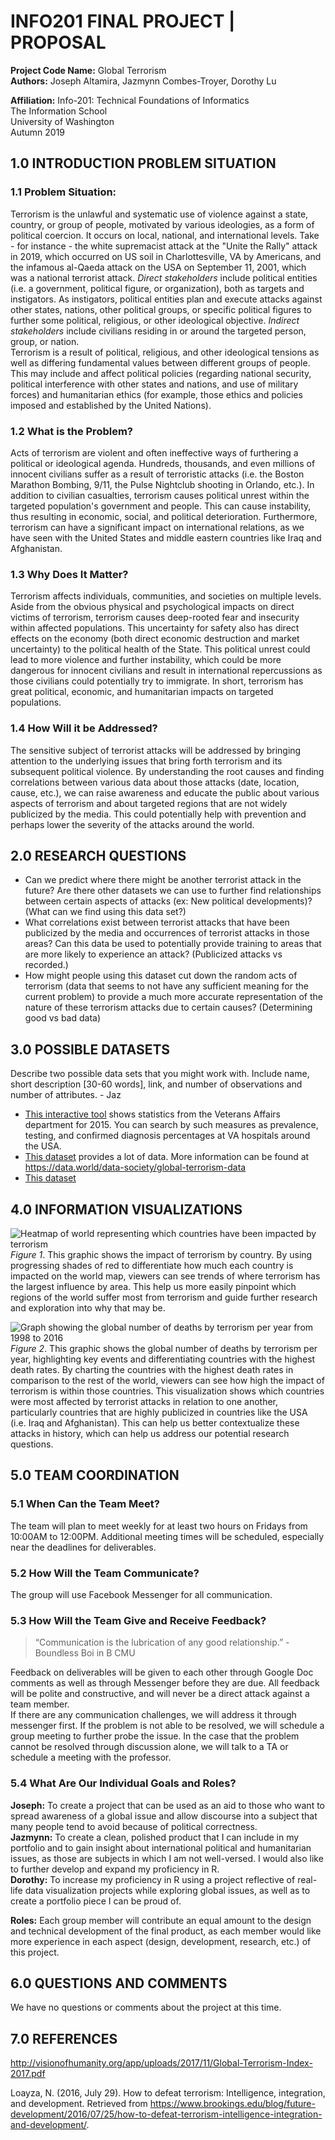 # **INFO201 FINAL PROJECT | PROPOSAL**  

**Project Code Name:** Global Terrorism  
**Authors:** Joseph Altamira, Jazmynn Combes-Troyer, Dorothy Lu

**Affiliation:** Info-201: Technical Foundations of Informatics  
The Information School  
University of Washington  
Autumn 2019  

## 1.0 INTRODUCTION PROBLEM SITUATION  
### 1.1 Problem Situation:
Terrorism is the unlawful and systematic use of violence against a state, country, or group of people, motivated by various ideologies, as a form of political coercion. It occurs on local, national, and international levels. Take - for instance - the white supremacist attack at the "Unite the Rally" attack in 2019, which occurred on US soil in Charlottesville, VA by Americans, and the infamous al-Qaeda attack on the USA on September 11, 2001, which was a national terrorist attack.
_Direct stakeholders_ include political entities (i.e. a government, political figure, or organization), both as targets and instigators. As instigators, political entities  plan and execute attacks against other states, nations, other political groups, or specific political figures to further some political, religious, or other ideological objective. _Indirect stakeholders_ include civilians residing in or around the targeted person, group, or nation.  
Terrorism is a result of political, religious, and other ideological tensions as well as differing fundamental values between different groups of people. This may include and affect political policies (regarding national security, political interference with other states and nations, and use of military forces) and humanitarian ethics (for example, those ethics and policies imposed and established by the United Nations).    

### 1.2 What is the Problem?
Acts of terrorism are violent and often ineffective ways of furthering a political or ideological agenda. Hundreds, thousands, and even millions of innocent civilians suffer as a result of terroristic attacks (i.e. the Boston Marathon Bombing, 9/11, the Pulse Nightclub shooting in Orlando, etc.). In addition to civilian casualties, terrorism causes political unrest within the targeted population's government and people. This can cause instability, thus resulting in economic, social, and political deterioration. Furthermore, terrorism can have a significant impact on international relations, as we have seen with the United States and middle eastern countries like Iraq and Afghanistan.

### 1.3 Why Does It Matter?  
Terrorism affects individuals, communities, and societies on multiple levels.  Aside from the obvious physical and psychological impacts on direct victims of terrorism, terrorism causes deep-rooted fear and insecurity within affected populations. This uncertainty for safety also has direct effects on the economy (both direct economic destruction and market uncertainty) to the political health of the State. This political unrest could lead to more violence and further instability, which could be more dangerous for innocent civilians and result in international repercussions as those civilians could potentially try to immigrate. In short, terrorism has great political, economic, and humanitarian impacts on targeted populations.  

### 1.4 How Will it be Addressed?  
The sensitive subject of terrorist attacks will be addressed by bringing attention to the underlying issues that bring forth terrorism and its subsequent political violence. By understanding the root causes and finding correlations between various data about those attacks (date, location, cause, etc.), we can raise awareness and educate the public about various aspects of terrorism and about targeted regions that are not widely publicized by the media. This could potentially help with prevention and perhaps lower the severity of the attacks around the world.

## 2.0 RESEARCH QUESTIONS  
- Can we predict where there might be another terrorist attack in the future? Are there other datasets we can use to further find relationships between certain aspects of attacks (ex: New political developments)? (What can we find using this data set?)   
- What correlations exist between terrorist attacks that have been publicized by the media and occurrences of terrorist attacks in those areas? Can this data be used to potentially provide training to areas that are more likely to experience an attack? (Publicized attacks vs recorded.)  
- How might people using this dataset cut down the random acts of terrorism (data that seems to not have any sufficient meaning for the current problem) to provide a much more accurate representation of the nature of these terrorism attacks due to certain causes? (Determining good vs bad data)  

## 3.0 POSSIBLE DATASETS  
Describe two possible data sets that you might work with. Include name, short description [30-60 words], link, and number of observations and number of attributes. - Jaz
- [This interactive tool](https://mihiriyer.shinyapps.io/MentalHealth/) shows statistics from the Veterans Affairs department for 2015. You can search by such measures as prevalence, testing, and confirmed diagnosis percentages at VA hospitals around the USA.
- [This dataset](https://data.world/data-society/global-terrorism-data) provides a lot of data. More information can be found at https://data.world/data-society/global-terrorism-data  
- [This dataset](https://www.kaggle.com/doyouevendata/cato-2017-human-freedom-index#cato_2017_human_freedom_index.csv)  

## 4.0 INFORMATION VISUALIZATIONS
![Heatmap of world representing which countries have been impacted by terrorism](images/terrorism_impact.png)
_Figure 1_. This graphic shows the impact of terrorism by country. By using progressing shades of red to differentiate how much each country is impacted on the world map, viewers can see trends of where terrorism has the largest influence by area. This help us more easily pinpoint which regions of the world suffer most from terrorism and guide further research and exploration into why that may be.   

![Graph showing the global number of deaths by terrorism per year from 1998 to 2016](images/terrorism_deaths.jpg)
_Figure 2_. This graphic shows the global number of deaths by terrorism per year, highlighting key events and differentiating countries with the highest death rates. By charting the countries with the highest death rates in comparison to the rest of the world, viewers can see how high the impact of terrorism is within those countries. This visualization shows which countries were most affected by terrorist attacks in relation to one another, particularly countries that are highly publicized in countries like the USA (i.e. Iraq and Afghanistan). This can help us better contextualize these attacks in history, which can help us address our potential research questions.


## 5.0 TEAM COORDINATION  
### 5.1 When Can the Team Meet?  
The team will plan to meet weekly for at least two hours on Fridays from 10:00AM to 12:00PM. Additional meeting times will be scheduled, especially near the deadlines for deliverables.

### 5.2 How Will the Team Communicate?  
The group will use Facebook Messenger for all communication.

### 5.3 How Will the Team Give and Receive Feedback?  
> “Communication is the lubrication of any good relationship.” - Boundless Boi in B CMU  

Feedback on deliverables will be given to each other through Google Doc comments as well as through Messenger before they are due.  All feedback will be polite and constructive, and will never be a direct attack against a team member.  
If there are any communication challenges, we will address it through messenger first.  If the problem is not able to be resolved, we will schedule a group meeting to further probe the issue.  In the case that the problem cannot be resolved through discussion alone, we will talk to a TA or schedule a meeting with the professor.  

### 5.4 What Are Our Individual Goals and Roles?  
**Joseph:** To create a project that can be used as an aid to those who want to spread awareness of a global issue and allow discourse into a subject that many people tend to avoid because of political correctness.    
**Jazmynn:** To create a clean, polished product that I can include in my portfolio and to gain insight about international political and humanitarian issues, as those are subjects in which I am not well-versed. I would also like to further develop and expand my proficiency in R.  
**Dorothy:** To increase my proficiency in R using a project reflective of real-life data visualization projects while exploring global issues, as well as to create a portfolio piece I can be proud of.

**Roles:** Each group member will contribute an equal amount to the design and technical development of the final product, as each member would like more experience in each aspect (design, development, research, etc.) of this project.

## 6.0 QUESTIONS AND COMMENTS  
We have no questions or comments about the project at this time.

## 7.0 REFERENCES  
http://visionofhumanity.org/app/uploads/2017/11/Global-Terrorism-Index-2017.pdf

Loayza, N. (2016, July 29). How to defeat terrorism: Intelligence, integration, and development. Retrieved from https://www.brookings.edu/blog/future-development/2016/07/25/how-to-defeat-terrorism-intelligence-integration-and-development/.
